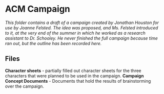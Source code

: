 # ACM Campaign
*This folder contains a draft of a campaign created by Jonathan Houston for use by Joanne Felsted. The idea was proposed, and Ms. Felsted introduced to it, at the very end of the summer in which he worked as a research assistant to Dr. Schooley. He never finished the full campaign because time ran out, but the outline has been recorded here.*

## Files

**Character sheets** - partially filled out character sheets for the three characters that were planned to be used in the campaign. 
**Campaign Concept Documents** - Documents that hold the results of brainstorming over the campaign. 
